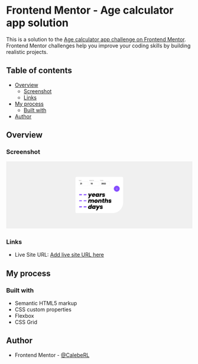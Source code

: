 # Frontend Mentor - Age calculator app solution

This is a solution to the [Age calculator app challenge on Frontend Mentor](https://www.frontendmentor.io/challenges/age-calculator-app-dF9DFFpj-Q). Frontend Mentor challenges help you improve your coding skills by building realistic projects. 

## Table of contents

- [Overview](#overview)
  - [Screenshot](#screenshot)
  - [Links](#links)
- [My process](#my-process)
  - [Built with](#built-with)
- [Author](#author)

## Overview

### Screenshot

![screenshot](./assets/images/screenshot.png)

### Links

- Live Site URL: [Add live site URL here]([https://your-live-site-url.com](https://caleberl.github.io/age-calculator-app/))

## My process

### Built with

- Semantic HTML5 markup
- CSS custom properties
- Flexbox
- CSS Grid

## Author

- Frontend Mentor - [@CalebeRL](https://www.frontendmentor.io/profile/CalebeRL)


